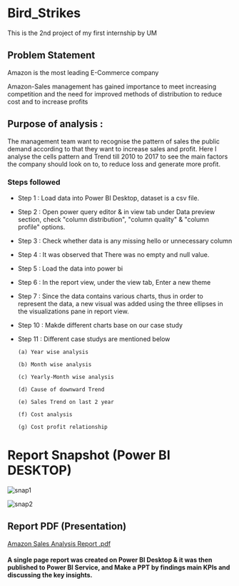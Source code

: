 # Bird_Strikes

This is the 2nd project of my first internship by UM

## Problem Statement

Amazon is the most leading E-Commerce company


Amazon-Sales management has gained importance to meet increasing competition and the need for improved methods of distribution to reduce cost and to increase profits

## Purpose of analysis :

The management team want to recognise the pattern of sales the public demand according to that they want to increase sales and profit. Here I analyse the cells pattern and Trend till 2010 to 2017 to see the main factors the company should look on to, to reduce loss and generate more profit.


### Steps followed 

- Step 1 : Load data into Power BI Desktop, dataset is a csv file.
- Step 2 : Open power query editor & in view tab under Data preview section, check "column distribution", "column quality" & "column profile" options.
- Step 3 : Check whether data is any missing hello or unnecessary column
- Step 4 : It was observed that There was no empty and null value.
- Step 5 : Load the data into power bi
- Step 6 : In the report view, under the view tab, Enter a new theme
- Step 7 : Since the data contains various charts, thus in order to represent the data, a new visual was added using the three ellipses in the visualizations pane in report view. 
- Step 10 : Makde different charts base on our case study
- Step 11 : Different case studys are mentioned below

      (a) Year wise analysis

      (b) Month wise analysis
  
      (c) Yearly-Month wise analysis
  
      (d) Cause of downward Trend
  
      (e) Sales Trend on last 2 year

      (f) Cost analysis

      (g) Cost profit relationship
  


 # Report Snapshot (Power BI DESKTOP)

 
![snap1](https://github.com/ArnabGH2/Amazon-Sales-Analysis/assets/166140384/bf47b711-d387-4951-bbbf-783add64e19d)

![snap2](https://github.com/ArnabGH2/Amazon-Sales-Analysis/assets/166140384/3ec89c94-5386-4654-85fa-84b147541e81)

 ## Report PDF (Presentation)
 
[Amazon Sales Analysis Report .pdf](https://github.com/ArnabGH2/Amazon-Sales-Analysis/files/14892537/Amazon.Sales.Analysis.Report.pdf)


 #### A single page report was created on Power BI Desktop & it was then published to Power BI Service, and Make a PPT by findings main KPIs and discussing the  key insights.
